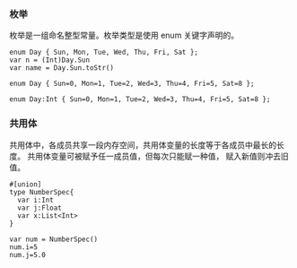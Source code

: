 ### 枚举

枚举是一组命名整型常量。枚举类型是使用 enum 关键字声明的。

~~~
enum Day { Sun, Mon, Tue, Wed, Thu, Fri, Sat };
var n = (Int)Day.Sun
var name = Day.Sun.toStr()
~~~

~~~
enum Day { Sun=0, Mon=1, Tue=2, Wed=3, Thu=4, Fri=5, Sat=8 };
~~~

~~~
enum Day:Int { Sun=0, Mon=1, Tue=2, Wed=3, Thu=4, Fri=5, Sat=8 };
~~~

### 共用体

共用体中，各成员共享一段内存空间，共用体变量的长度等于各成员中最长的长度。
共用体变量可被赋予任一成员值，但每次只能赋一种值， 赋入新值则冲去旧值。

~~~
#[union]
type NumberSpec{
  var i:Int
  var j:Float
  var x:List<Int>
}

var num = NumberSpec()
num.i=5
num.j=5.0
~~~